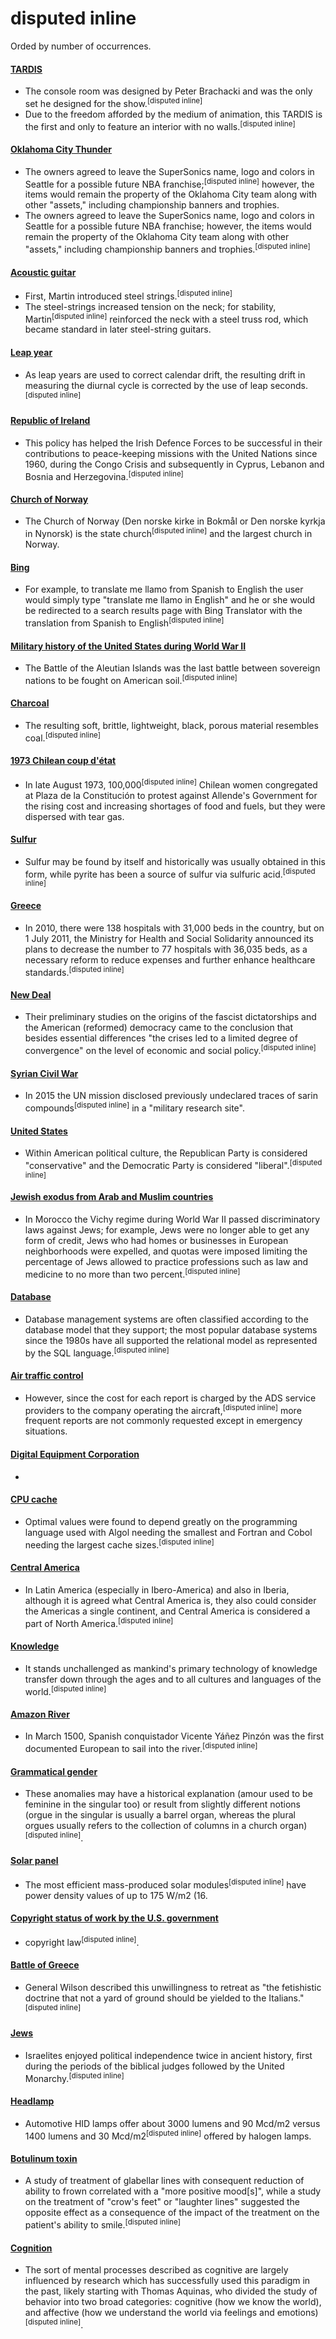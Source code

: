 #  disputed inline
Orded by number of occurrences.

#### <a href="https://en.wikipedia.org/wiki/TARDIS">TARDIS</a>
- The console room was designed by Peter Brachacki and was the only set he designed for the show.<sup>[disputed inline]</sup>
- Due to the freedom afforded by the medium of animation, this TARDIS is the first and only to feature an interior with no walls.<sup>[disputed inline]</sup>

#### <a href="https://en.wikipedia.org/wiki/Oklahoma_City_Thunder">Oklahoma City Thunder</a>
- The owners agreed to leave the SuperSonics name, logo and colors in Seattle for a possible future NBA franchise;<sup>[disputed inline]</sup> however, the items would remain the property of the Oklahoma City team along with other "assets," including championship banners and trophies.
- The owners agreed to leave the SuperSonics name, logo and colors in Seattle for a possible future NBA franchise; however, the items would remain the property of the Oklahoma City team along with other "assets," including championship banners and trophies.<sup>[disputed inline]</sup>

#### <a href="https://en.wikipedia.org/wiki/Acoustic_guitar">Acoustic guitar</a>
- First, Martin introduced steel strings.<sup>[disputed inline]</sup>
- The steel-strings increased tension on the neck; for stability, Martin<sup>[disputed inline]</sup> reinforced the neck with a steel truss rod, which became standard in later steel-string guitars.

#### <a href="https://en.wikipedia.org/wiki/Leap_year">Leap year</a>
- As leap years are used to correct calendar drift, the resulting drift in measuring the diurnal cycle is corrected by the use of leap seconds.<sup>[disputed inline]</sup>

#### <a href="https://en.wikipedia.org/wiki/Republic_of_Ireland">Republic of Ireland</a>
- This policy has helped the Irish Defence Forces to be successful in their contributions to peace-keeping missions with the United Nations since 1960, during the Congo Crisis and subsequently in Cyprus, Lebanon and Bosnia and Herzegovina.<sup>[disputed inline]</sup>

#### <a href="https://en.wikipedia.org/wiki/Church_of_Norway">Church of Norway</a>
- The Church of Norway (Den norske kirke in Bokmål or Den norske kyrkja in Nynorsk) is the state church<sup>[disputed inline]</sup> and the largest church in Norway.

#### <a href="https://en.wikipedia.org/wiki/Bing">Bing</a>
- For example, to translate me llamo from Spanish to English the user would simply type "translate me llamo in English" and he or she would be redirected to a search results page with Bing Translator with the translation from Spanish to English<sup>[disputed inline]</sup>

#### <a href="https://en.wikipedia.org/wiki/Military_history_of_the_United_States_during_World_War_II">Military history of the United States during World War II</a>
- The Battle of the Aleutian Islands was the last battle between sovereign nations to be fought on American soil.<sup>[disputed inline]</sup>

#### <a href="https://en.wikipedia.org/wiki/Charcoal">Charcoal</a>
- The resulting soft, brittle, lightweight, black, porous material resembles coal.<sup>[disputed inline]</sup>

#### <a href="https://en.wikipedia.org/wiki/1973_Chilean_coup_d'%C3%A9tat">1973 Chilean coup d'état</a>
- In late August 1973, 100,000<sup>[disputed inline]</sup> Chilean women congregated at Plaza de la Constitución to protest against Allende's Government for the rising cost and increasing shortages of food and fuels, but they were dispersed with tear gas.

#### <a href="https://en.wikipedia.org/wiki/Sulfur">Sulfur</a>
- Sulfur may be found by itself and historically was usually obtained in this form, while pyrite has been a source of sulfur via sulfuric acid.<sup>[disputed inline]</sup>

#### <a href="https://en.wikipedia.org/wiki/Greece">Greece</a>
- In 2010, there were 138 hospitals with 31,000 beds in the country, but on 1 July 2011, the Ministry for Health and Social Solidarity announced its plans to decrease the number to 77 hospitals with 36,035 beds, as a necessary reform to reduce expenses and further enhance healthcare standards.<sup>[disputed inline]</sup>

#### <a href="https://en.wikipedia.org/wiki/New_Deal">New Deal</a>
- Their preliminary studies on the origins of the fascist dictatorships and the American (reformed) democracy came to the conclusion that besides essential differences "the crises led to a limited degree of convergence" on the level of economic and social policy.<sup>[disputed inline]</sup>

#### <a href="https://en.wikipedia.org/wiki/Syrian_Civil_War">Syrian Civil War</a>
- In 2015 the UN mission disclosed previously undeclared traces of sarin compounds<sup>[disputed inline]</sup> in a "military research site".

#### <a href="https://en.wikipedia.org/wiki/United_States">United States</a>
- Within American political culture, the Republican Party is considered "conservative" and the Democratic Party is considered "liberal".<sup>[disputed inline]</sup>

#### <a href="https://en.wikipedia.org/wiki/Jewish_exodus_from_Arab_and_Muslim_countries">Jewish exodus from Arab and Muslim countries</a>
- In Morocco the Vichy regime during World War II passed discriminatory laws against Jews; for example, Jews were no longer able to get any form of credit, Jews who had homes or businesses in European neighborhoods were expelled, and quotas were imposed limiting the percentage of Jews allowed to practice professions such as law and medicine to no more than two percent.<sup>[disputed inline]</sup>

#### <a href="https://en.wikipedia.org/wiki/Database">Database</a>
- Database management systems are often classified according to the database model that they support; the most popular database systems since the 1980s have all supported the relational model as represented by the SQL language.<sup>[disputed inline]</sup>

#### <a href="https://en.wikipedia.org/wiki/Air_traffic_control">Air traffic control</a>
- However, since the cost for each report is charged by the ADS service providers to the company operating the aircraft,<sup>[disputed inline]</sup> more frequent reports are not commonly requested except in emergency situations.

#### <a href="https://en.wikipedia.org/wiki/Digital_Equipment_Corporation">Digital Equipment Corporation</a>
- 

#### <a href="https://en.wikipedia.org/wiki/CPU_cache">CPU cache</a>
- Optimal values were found to depend greatly on the programming language used with Algol needing the smallest and Fortran and Cobol needing the largest cache sizes.<sup>[disputed inline]</sup>

#### <a href="https://en.wikipedia.org/wiki/Central_America">Central America</a>
- In Latin America (especially in Ibero-America) and also in Iberia, although it is agreed what Central America is, they also could consider the Americas a single continent, and Central America is considered a part of North America.<sup>[disputed inline]</sup>

#### <a href="https://en.wikipedia.org/wiki/Knowledge">Knowledge</a>
- It stands unchallenged as mankind's primary technology of knowledge transfer down through the ages and to all cultures and languages of the world.<sup>[disputed inline]</sup>

#### <a href="https://en.wikipedia.org/wiki/Amazon_River">Amazon River</a>
- In March 1500, Spanish conquistador Vicente Yáñez Pinzón was the first documented European to sail into the river.<sup>[disputed inline]</sup>

#### <a href="https://en.wikipedia.org/wiki/Grammatical_gender">Grammatical gender</a>
- These anomalies may have a historical explanation (amour used to be feminine in the singular too) or result from slightly different notions (orgue in the singular is usually a barrel organ, whereas the plural orgues usually refers to the collection of columns in a church organ)<sup>[disputed inline]</sup>.

#### <a href="https://en.wikipedia.org/wiki/Solar_panel">Solar panel</a>
- The most efficient mass-produced solar modules<sup>[disputed inline]</sup> have power density values of up to 175 W/m2 (16.

#### <a href="https://en.wikipedia.org/wiki/Copyright_status_of_work_by_the_U.S._government">Copyright status of work by the U.S. government</a>
- copyright law<sup>[disputed inline]</sup>.

#### <a href="https://en.wikipedia.org/wiki/Battle_of_Greece">Battle of Greece</a>
- General Wilson described this unwillingness to retreat as "the fetishistic doctrine that not a yard of ground should be yielded to the Italians."<sup>[disputed inline]</sup>

#### <a href="https://en.wikipedia.org/wiki/Jews">Jews</a>
- Israelites enjoyed political independence twice in ancient history, first during the periods of the biblical judges followed by the United Monarchy.<sup>[disputed inline]</sup>

#### <a href="https://en.wikipedia.org/wiki/Headlamp">Headlamp</a>
- Automotive HID lamps offer about 3000 lumens and 90 Mcd/m2 versus 1400 lumens and 30 Mcd/m2<sup>[disputed inline]</sup> offered by halogen lamps.

#### <a href="https://en.wikipedia.org/wiki/Botulinum_toxin">Botulinum toxin</a>
- A study of treatment of glabellar lines with consequent reduction of ability to frown correlated with a "more positive mood[s]", while a study on the treatment of "crow's feet" or "laughter lines" suggested the opposite effect as a consequence of the impact of the treatment on the patient's ability to smile.<sup>[disputed inline]</sup>

#### <a href="https://en.wikipedia.org/wiki/Cognition">Cognition</a>
- The sort of mental processes described as cognitive are largely influenced by research which has successfully used this paradigm in the past, likely starting with Thomas Aquinas, who divided the study of behavior into two broad categories: cognitive (how we know the world), and affective (how we understand the world via feelings and emotions)<sup>[disputed inline]</sup>.
